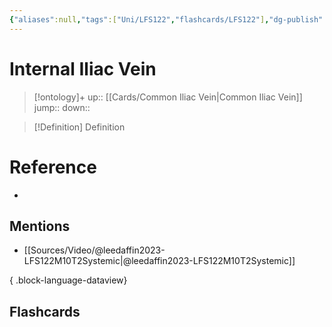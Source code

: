 ```yaml
---
{"aliases":null,"tags":["Uni/LFS122","flashcards/LFS122"],"dg-publish":true,"permalink":"/cards/internal-iliac-vein/","dgPassFrontmatter":true}
---
```


# Internal Iliac Vein

> [!ontology]+
> up:: [[Cards/Common Iliac Vein\|Common Iliac Vein]]
> jump:: 
> down:: 

> [!Definition] Definition
> 

# Reference
- 

## Mentions
- [[Sources/Video/@leedaffin2023-LFS122M10T2Systemic\|@leedaffin2023-LFS122M10T2Systemic]]

{ .block-language-dataview}

## Flashcards
